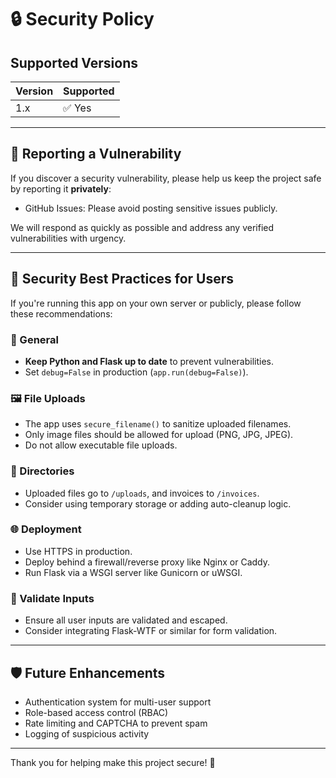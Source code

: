 # 🔒 Security Policy

## Supported Versions

| Version | Supported |
|---------|-----------|
| 1.x     | ✅ Yes    |

---

## 📢 Reporting a Vulnerability

If you discover a security vulnerability, please help us keep the project safe by reporting it **privately**:


- GitHub Issues: Please avoid posting sensitive issues publicly.

We will respond as quickly as possible and address any verified vulnerabilities with urgency.

---

## 🔐 Security Best Practices for Users

If you're running this app on your own server or publicly, please follow these recommendations:

### 🧰 General

- **Keep Python and Flask up to date** to prevent vulnerabilities.
- Set `debug=False` in production (`app.run(debug=False)`).

### 🖼️ File Uploads

- The app uses `secure_filename()` to sanitize uploaded filenames.
- Only image files should be allowed for upload (PNG, JPG, JPEG).
- Do not allow executable file uploads.

### 📁 Directories

- Uploaded files go to `/uploads`, and invoices to `/invoices`.
- Consider using temporary storage or adding auto-cleanup logic.

### 🌐 Deployment

- Use HTTPS in production.
- Deploy behind a firewall/reverse proxy like Nginx or Caddy.
- Run Flask via a WSGI server like Gunicorn or uWSGI.

### 🧪 Validate Inputs

- Ensure all user inputs are validated and escaped.
- Consider integrating Flask-WTF or similar for form validation.

---

## 🛡️ Future Enhancements

- Authentication system for multi-user support
- Role-based access control (RBAC)
- Rate limiting and CAPTCHA to prevent spam
- Logging of suspicious activity

---

Thank you for helping make this project secure! 🙌

